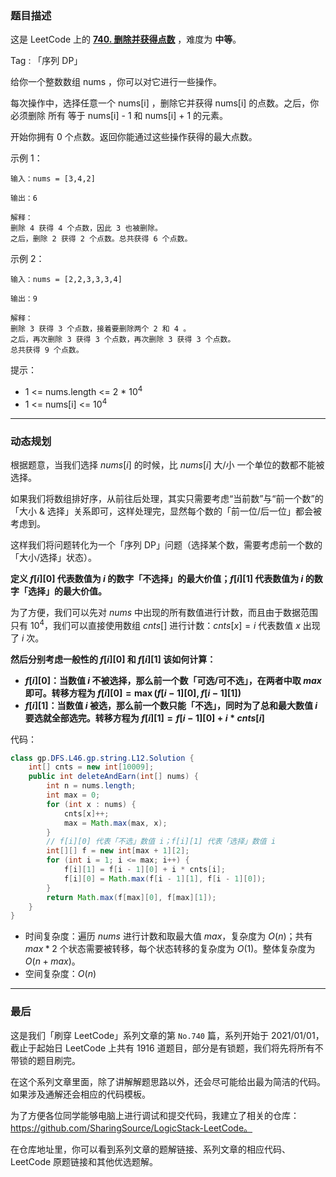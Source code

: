 ### 题目描述

这是 LeetCode 上的 **[740. 删除并获得点数](https://leetcode-cn.com/problems/delete-and-earn/solution/gong-shui-san-xie-zhuan-huan-wei-xu-lie-6c9t0/)** ，难度为 **中等**。

Tag : 「序列 DP」




给你一个整数数组 nums ，你可以对它进行一些操作。

每次操作中，选择任意一个 nums[i] ，删除它并获得 nums[i] 的点数。之后，你必须删除 所有 等于 nums[i] - 1 和 nums[i] + 1 的元素。

开始你拥有 0 个点数。返回你能通过这些操作获得的最大点数。



示例 1：
```
输入：nums = [3,4,2]

输出：6

解释：
删除 4 获得 4 个点数，因此 3 也被删除。
之后，删除 2 获得 2 个点数。总共获得 6 个点数。
```
示例 2：
```
输入：nums = [2,2,3,3,3,4]

输出：9

解释：
删除 3 获得 3 个点数，接着要删除两个 2 和 4 。
之后，再次删除 3 获得 3 个点数，再次删除 3 获得 3 个点数。
总共获得 9 个点数。
```

提示：
* 1 <= nums.length <= 2 * $10^4$
* 1 <= nums[i] <= $10^4$

---

### 动态规划

根据题意，当我们选择 $nums[i]$ 的时候，比 $nums[i]$ 大/小 一个单位的数都不能被选择。

如果我们将数组排好序，从前往后处理，其实只需要考虑“当前数”与“前一个数”的「大小 & 选择」关系即可，这样处理完，显然每个数的「前一位/后一位」都会被考虑到。

这样我们将问题转化为一个「序列 DP」问题（选择某个数，需要考虑前一个数的「大小/选择」状态）。

**定义 $f[i][0]$ 代表数值为 $i$ 的数字「不选择」的最大价值；$f[i][1]$ 代表数值为 $i$ 的数字「选择」的最大价值。**

为了方便，我们可以先对 $nums$ 中出现的所有数值进行计数，而且由于数据范围只有 $10^4$，我们可以直接使用数组 $cnts[]$ 进行计数：$cnts[x] = i$ 代表数值 $x$ 出现了 $i$ 次。

**然后分别考虑一般性的 $f[i][0]$ 和 $f[i][1]$ 该如何计算：**

* **$f[i][0]$：当数值 $i$ 不被选择，那么前一个数「可选/可不选」，在两者中取 $max$ 即可。转移方程为 $f[i][0] = \max(f[i - 1][0], f[i - 1][1])$**
* **$f[i][1]$：当数值 $i$ 被选，那么前一个数只能「不选」，同时为了总和最大数值 $i$ 要选就全部选完。转移方程为 $f[i][1] = f[i - 1][0] + i * cnts[i]$**

代码：
```Java []
class gp.DFS.L46.gp.string.L12.Solution {
    int[] cnts = new int[10009];
    public int deleteAndEarn(int[] nums) {
        int n = nums.length;
        int max = 0;
        for (int x : nums) {
            cnts[x]++;
            max = Math.max(max, x);
        }
        // f[i][0] 代表「不选」数值 i；f[i][1] 代表「选择」数值 i
        int[][] f = new int[max + 1][2]; 
        for (int i = 1; i <= max; i++) {
            f[i][1] = f[i - 1][0] + i * cnts[i];
            f[i][0] = Math.max(f[i - 1][1], f[i - 1][0]);
        }
        return Math.max(f[max][0], f[max][1]);
    }
}
```
* 时间复杂度：遍历 $nums$ 进行计数和取最大值 $max$，复杂度为 $O(n)$；共有 $max * 2$ 个状态需要被转移，每个状态转移的复杂度为 $O(1)$。整体复杂度为 $O(n + max)$。 
* 空间复杂度：$O(n)$

---

### 最后

这是我们「刷穿 LeetCode」系列文章的第 `No.740` 篇，系列开始于 2021/01/01，截止于起始日 LeetCode 上共有 1916 道题目，部分是有锁题，我们将先将所有不带锁的题目刷完。

在这个系列文章里面，除了讲解解题思路以外，还会尽可能给出最为简洁的代码。如果涉及通解还会相应的代码模板。

为了方便各位同学能够电脑上进行调试和提交代码，我建立了相关的仓库：https://github.com/SharingSource/LogicStack-LeetCode。

在仓库地址里，你可以看到系列文章的题解链接、系列文章的相应代码、LeetCode 原题链接和其他优选题解。

